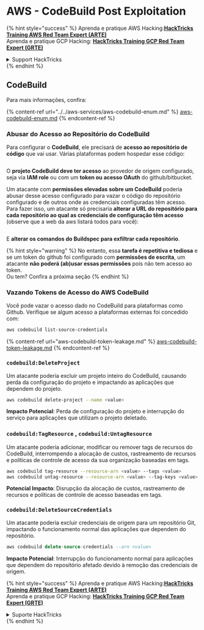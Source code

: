 # AWS - CodeBuild Post Exploitation

{% hint style="success" %}
Aprenda e pratique AWS Hacking:<img src="/.gitbook/assets/image.png" alt="" data-size="line">[**HackTricks Training AWS Red Team Expert (ARTE)**](https://training.hacktricks.xyz/courses/arte)<img src="/.gitbook/assets/image.png" alt="" data-size="line">\
Aprenda e pratique GCP Hacking: <img src="/.gitbook/assets/image (2).png" alt="" data-size="line">[**HackTricks Training GCP Red Team Expert (GRTE)**<img src="/.gitbook/assets/image (2).png" alt="" data-size="line">](https://training.hacktricks.xyz/courses/grte)

<details>

<summary>Support HackTricks</summary>

* Confira os [**planos de assinatura**](https://github.com/sponsors/carlospolop)!
* **Junte-se ao** 💬 [**grupo no Discord**](https://discord.gg/hRep4RUj7f) ou ao [**grupo no telegram**](https://t.me/peass) ou **siga-nos** no **Twitter** 🐦 [**@hacktricks\_live**](https://twitter.com/hacktricks\_live)**.**
* **Compartilhe truques de hacking enviando PRs para os repositórios do** [**HackTricks**](https://github.com/carlospolop/hacktricks) e [**HackTricks Cloud**](https://github.com/carlospolop/hacktricks-cloud).

</details>
{% endhint %}

## CodeBuild

Para mais informações, confira:

{% content-ref url="../../aws-services/aws-codebuild-enum.md" %}
[aws-codebuild-enum.md](../../aws-services/aws-codebuild-enum.md)
{% endcontent-ref %}

### Abusar do Acesso ao Repositório do CodeBuild

Para configurar o **CodeBuild**, ele precisará de **acesso ao repositório de código** que vai usar. Várias plataformas podem hospedar esse código:

<figure><img src="../../../../.gitbook/assets/image (96).png" alt=""><figcaption></figcaption></figure>

O **projeto CodeBuild deve ter acesso** ao provedor de origem configurado, seja via **IAM role** ou com um **token ou acesso OAuth** do github/bitbucket.

Um atacante com **permissões elevadas sobre um CodeBuild** poderia abusar desse acesso configurado para vazar o código do repositório configurado e de outros onde as credenciais configuradas têm acesso.\
Para fazer isso, um atacante só precisaria **alterar a URL do repositório para cada repositório ao qual as credenciais de configuração têm acesso** (observe que a web da aws listará todos para você):

<figure><img src="../../../../.gitbook/assets/image (107).png" alt=""><figcaption></figcaption></figure>

E **alterar os comandos do Buildspec para exfiltrar cada repositório**.

{% hint style="warning" %}
No entanto, essa **tarefa é repetitiva e tediosa** e se um token do github foi configurado com **permissões de escrita**, um atacante **não poderá (ab)usar essas permissões** pois não tem acesso ao token.\
Ou tem? Confira a próxima seção
{% endhint %}

### Vazando Tokens de Acesso do AWS CodeBuild

Você pode vazar o acesso dado no CodeBuild para plataformas como Github. Verifique se algum acesso a plataformas externas foi concedido com:
```bash
aws codebuild list-source-credentials
```
{% content-ref url="aws-codebuild-token-leakage.md" %}
[aws-codebuild-token-leakage.md](aws-codebuild-token-leakage.md)
{% endcontent-ref %}

### `codebuild:DeleteProject`

Um atacante poderia excluir um projeto inteiro do CodeBuild, causando perda da configuração do projeto e impactando as aplicações que dependem do projeto.
```bash
aws codebuild delete-project --name <value>
```
**Impacto Potencial**: Perda de configuração do projeto e interrupção do serviço para aplicações que utilizam o projeto deletado.

### `codebuild:TagResource` , `codebuild:UntagResource`

Um atacante poderia adicionar, modificar ou remover tags de recursos do CodeBuild, interrompendo a alocação de custos, rastreamento de recursos e políticas de controle de acesso da sua organização baseadas em tags.
```bash
aws codebuild tag-resource --resource-arn <value> --tags <value>
aws codebuild untag-resource --resource-arn <value> --tag-keys <value>
```
**Potencial Impacto**: Disrupção da alocação de custos, rastreamento de recursos e políticas de controle de acesso baseadas em tags.

### `codebuild:DeleteSourceCredentials`

Um atacante poderia excluir credenciais de origem para um repositório Git, impactando o funcionamento normal das aplicações que dependem do repositório.
```sql
aws codebuild delete-source-credentials --arn <value>
```
**Impacto Potencial**: Interrupção do funcionamento normal para aplicações que dependem do repositório afetado devido à remoção das credenciais de origem.

{% hint style="success" %}
Aprenda e pratique AWS Hacking:<img src="/.gitbook/assets/image.png" alt="" data-size="line">[**HackTricks Training AWS Red Team Expert (ARTE)**](https://training.hacktricks.xyz/courses/arte)<img src="/.gitbook/assets/image.png" alt="" data-size="line">\
Aprenda e pratique GCP Hacking: <img src="/.gitbook/assets/image (2).png" alt="" data-size="line">[**HackTricks Training GCP Red Team Expert (GRTE)**<img src="/.gitbook/assets/image (2).png" alt="" data-size="line">](https://training.hacktricks.xyz/courses/grte)

<details>

<summary>Suporte HackTricks</summary>

* Confira os [**planos de assinatura**](https://github.com/sponsors/carlospolop)!
* **Junte-se ao** 💬 [**grupo no Discord**](https://discord.gg/hRep4RUj7f) ou ao [**grupo no telegram**](https://t.me/peass) ou **siga-nos** no **Twitter** 🐦 [**@hacktricks\_live**](https://twitter.com/hacktricks\_live)**.**
* **Compartilhe truques de hacking enviando PRs para os repositórios do** [**HackTricks**](https://github.com/carlospolop/hacktricks) e [**HackTricks Cloud**](https://github.com/carlospolop/hacktricks-cloud) no github.

</details>
{% endhint %}
